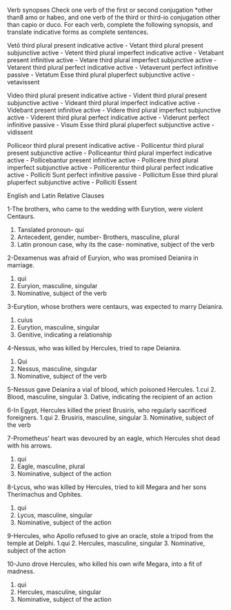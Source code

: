 Verb synopses
Check one verb of the first or second conjugation *other than8 amo or habeo, and one verb of the third or third-io conjugation other than capio or duco. For each verb, complete the following synopsis, and translate indicative forms as complete sentences.

Vetō
third plural present indicative active - Vetant
third plural present subjunctive active - Vetent
third plural imperfect indicative active - Vetabant
present infinitive active - Vetare
third plural imperfect subjunctive active - Vetarent
third plural perfect indicative active - Vetaverunt
perfect infinitive passive - Vetatum Esse
third plural pluperfect subjunctive active - vetavissent

Video
third plural present indicative active - Vident
third plural present subjunctive active - Videant
third plural imperfect indicative active - Videbant
present infinitive active - Videre
third plural imperfect subjunctive active - Viderent
third plural perfect indicative active - Viderunt
perfect infinitive passive - Visum Esse
third plural pluperfect subjunctive active - vidissent


Polliceor
third plural present indicative active - Pollicentur
third plural present subjunctive active - Polliceantur
third plural imperfect indicative active - Pollicebantur
present infinitive active - Pollicere
third plural imperfect subjunctive active - Pollicerentur
third plural perfect indicative active - Polliciti Sunt
perfect infinitive passive - Pollicitum Esse
third plural pluperfect subjunctive active - Polliciti Essent






English and Latin Relative Clauses

1-The brothers, who came to the wedding with Eurytion, were violent Centaurs.
1. Tanslated pronoun- qui
2. Antecedent, gender, number- Brothers, masculine, plural
3. Latin pronoun case, why its the case- nominative, subject of the verb

2-Dexamenus was afraid of Euryion, who was promised Deianira in marriage.
1. qui
2. Euryion, masculine, singular
3. Nominative, subject of the verb

3-Eurytion, whose brothers were centaurs, was expected to marry Deianira.
1. cuius
2. Eurytion, masculine, singular
3. Genitive, indicating a relationship

4-Nessus, who was killed by Hercules, tried to rape Deianira.
1. Qui
2. Nessus, masculine, singular
3. Nominative, subject of the verb

5-Nessus gave Deianira a vial of blood, which poisoned Hercules.
1.cui
2. Blood, masculine, singular
3. Dative, indicating the recipient of an action

6-In Egypt, Hercules killed the priest Brusiris, who regularly sacrificed foreigners.
1.qui
2. Brusiris, masculine, singular
3. Nominative, subject of the verb

7-Prometheus’ heart was devoured by an eagle, which Hercules shot dead with his arrows.
1. qui
2. Eagle, masculine, plural
3. Nominative, subject of the action

8-Lycus, who was killed by Hercules, tried to kill Megara and her sons Therimachus and Ophites.
1. qui
2. Lycus, masculine, singular
3. Nominative, subject of the action

9-Hercules, who Apollo refused to give an oracle, stole a tripod from the temple at Delphi.
1.qui
2. Hercules, masculine, singular
3. Nominative, subject of the action

10-Juno drove Hercules, who killed his own wife Megara, into a fit of madness.
1. qui
2. Hercules, masculine, singular
3. Nominative, subject of the action




